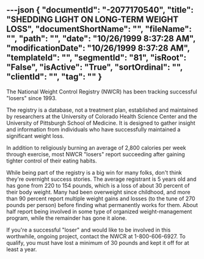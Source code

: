 ---json
{
  "documentId": "-2077170540",
  "title": "SHEDDING LIGHT ON LONG-TERM WEIGHT LOSS",
  "documentShortName": "",
  "fileName": "",
  "path": "",
  "date": "10/26/1999 8:37:28 AM",
  "modificationDate": "10/26/1999 8:37:28 AM",
  "templateId": "",
  "segmentId": "81",
  "isRoot": "False",
  "isActive": "True",
  "sortOrdinal": "",
  "clientId": "",
  "tag": ""
}
---

The National Weight Control Registry (NWCR) has been tracking 
successful &quot;losers&quot; since 1993. 

The registry is a database, not a treatment plan, established and 
maintained by researchers at the University of Colorado Health Science Center and the University of Pittsburgh School of Medicine. It is designed to gather insight and information from individuals who have successfully maintained a significant weight loss. 

In addition to religiously burning an average of 2,800 calories per week through exercise, most NWCR &quot;losers&quot; report succeeding after gaining tighter control of their eating habits. 

While being part of the registry is a big win for many folks, don't think they're overnight success stories. The average registrant is 5 years old and has gone from 220 to 154 pounds, which is a loss of 
about 30 percent of their body weight. Many had been overweight since childhood, and more than 90 percent report multiple weight gains and losses (to the tune of 270 pounds per person) before finding what permanently works for them. About half report being involved in some type of organized weight-management program, while the remainder has gone it alone. 

If you're a successful &quot;loser&quot; and would like to be involved in this worthwhile, ongoing project, contact the NWCR at 1-800-606-6927. To qualify, you must have lost a minimum of 30 pounds and kept it off for at least a year.
